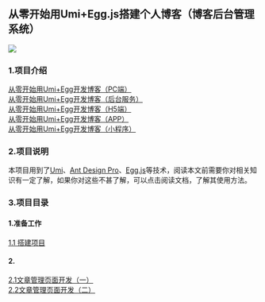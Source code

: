 <!--
 * @Author: your name
 * @Date: 2020-10-13 16:30:38
 * @LastEditTime: 2020-10-15 21:36:52
 * @LastEditors: Please set LastEditors
 * @Description: In User Settings Edit
 * @FilePath: /log-backend/README.md
-->
## 从零开始用Umi+Egg.js搭建个人博客（博客后台管理系统）
![](https://user-images.githubusercontent.com/8186664/44953195-581e3d80-aec4-11e8-8dcb-54b9db38ec11.png)
### 1.项目介绍
[从零开始用Umi+Egg开发博客（PC端）]()<br />
[从零开始用Umi+Egg开发博客（后台服务）]()<br />
[从零开始用Umi+Egg开发博客（H5端）]()<br />
[从零开始用Umi+Egg开发博客（APP）]()<br />
[从零开始用Umi+Egg开发博客（小程序）]()<br />

### 2.项目说明
本项目用到了[Umi](https://umijs.org/zh-CN/docs)、[Ant Design Pro](https://pro.ant.design/docs/getting-started-cn)、[Egg.js](https://eggjs.org/zh-cn/)等技术，阅读本文前需要你对相关知识有一定了解，如果你对这些不甚了解，可以点击阅读文档，了解其使用方法。

### 3.项目目录
#### 1.准备工作
[1.1 搭建项目](./books/1.1搭建项目.md)<br/>

#### 2.
[2.1文章管理页面开发（一）](./books/2.1文章管理页面开发（一）.md)<br/>
[2.2文章管理页面开发（二）](./books/2.2文章管理页面开发（二）.md)<br/>

